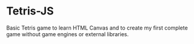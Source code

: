 # Tetris-JS
Basic Tetris game to learn HTML Canvas and to create my first complete game without game engines or external libraries.
